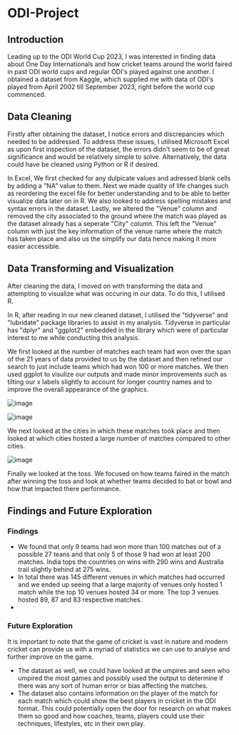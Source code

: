 # ODI-Project

## Introduction

Leading up to the ODI World Cup 2023, I was interested in finding data about One Day Internationals and how cricket teams around the world faired in past ODI world cups and regular ODI's played against one another. I obtained a dataset from Kaggle, which supplied me with data of ODI's played from April 2002 till September 2023, right before the world cup commenced. 

## Data Cleaning

Firstly after obtaining the dataset, I notice errors and discrepancies which needed to be addressed. To address these issues, I utilised Microsoft Excel as upon first inspection of the dataset, the errors didn't seem to be of great significance and would be relatively simple to solve. Alternatively, the data could have be cleaned using Python or R if desired. 

In Excel, We first checked for any dulpicate values and adressed blank cells by adding a "NA" value to them. Next we made quality of life changes such as reordering the excel file for better understanding and to be able to better visualize data later on in R. We also looked to address spelling mistakes and syntax errors in the dataset. Lastly, we altered the "Venue" column and removed the city associated to the ground where the match was played as the dataset already has a seperate "City" column. This left the "Venue" column with just the key information of the venue name where the match has taken place and also us the simplify our data hence making it more easier accessible.

## Data Transforming and Visualization

After cleaning the data, I moved on with transforming the data and attempting to visualize what was occuring in our data. To do this, I utilised R. 

In R, after reading in our new cleaned dataset, I utilised the "tidyverse" and "lubridate" package libraries to assist in my analysis. Tidyverse in particular has "dplyr" and "ggplot2" embedded in the library which were of particular interest to me while conducting this analysis. 

We first looked at the number of matches each team had won over the span of the 21 years of data provided to us by the dataset and then refined our search to just include teams which had won 100 or more matches. We then used ggplot to visulize our outputs and made minor improvements such as tilting our x labels slightly to account for longer country names and to improve the overall appearance of the graphics.

![image](https://github.com/AdvaitABhide/ODI-Project/assets/152935633/e88f39ec-8a74-42c2-a0ad-66baef9942ca)

![image](https://github.com/AdvaitABhide/ODI-Project/assets/152935633/d7faccde-f542-43a8-9162-d7405c27bccf)

We next looked at the cities in which these matches took place and then looked at which cities hosted a large number of matches compared to other cities. 

![image](https://github.com/AdvaitABhide/ODI-Project/assets/152935633/fb4ba249-ef12-4e79-8b7c-aed06a8ffcfb)

Finally we looked at the toss. We focused on how teams faired in the match after winning the toss and look at whether teams decided to bat or bowl and how that impacted there performance. 


## Findings and Future Exploration

### Findings
- We found that only 9 teams had won more than 100 matches out of a possible 27 teans and that only 5 of those 9 had won at least 200 matches. India tops the countries on wins with 290 wins and Australia trail slightly behind at 275 wins. 
- In total there was 145 different venues in which matches had occurred and we ended up seeing that a large majority of venues only hosted 1 match while the top 10 venues hosted 34 or more. The top 3 venues hosted 89, 87 and 83 respective matches. 
- 

### Future Exploration
It is important to note that the game of cricket is vast in nature and modern cricket can provide us with a myriad of statistics we can use to analyse and further improve on the game. 

- The dataset as well, we could have looked at the umpires and seen who umpired the most games and possibly used the output to determine if there was any sort of human error or bias affecting the matches.
- The dataset also contains information on the player of the match for each match which could show the best players in cricket in the ODI format. This could potentially open the door for research on what makes them so good and how coaches, teams, players could use their techniques, lifestyles, etc in their own play. 

